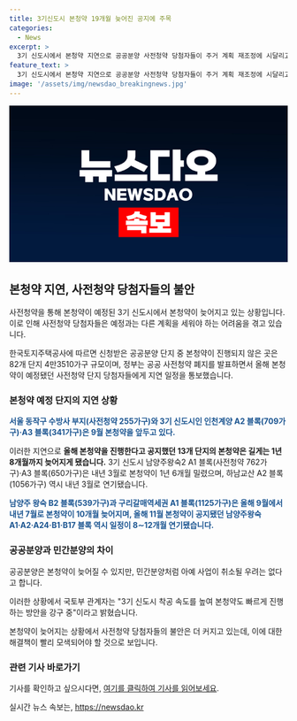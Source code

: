 ```yaml
---
title: 3기신도시 본청약 19개월 늦어진 공지에 주목
categories:
  - News
excerpt: >
  3기 신도시에서 본청약 지연으로 공공분양 사전청약 당첨자들이 주거 계획 재조정에 시달리고 있다. LH에 따르면 82개 단지 4만3510가구가 지연됐으며, 일부는 1년 8개월까지 늦어졌다. 정부는 이에 대해 본청약 예정일 통보하고 있으며, 당첨자들은 피해를 입을 것으로 보인다. 그러나 공공분양은 취소 우려는 없으며, 국토부는 착공 속도를 높여 빠른 본청약 방안을 모색중이다.
feature_text: >
  3기 신도시에서 본청약 지연으로 공공분양 사전청약 당첨자들이 주거 계획 재조정에 시달리고 있다. LH에 따르면 82개 단지 4만3510가구가 지연됐으며, 일부는 1년 8개월까지 늦어졌다. 정부는 이에 대해 본청약 예정일 통보하고 있으며, 당첨자들은 피해를 입을 것으로 보인다. 그러나 공공분양은 취소 우려는 없으며, 국토부는 착공 속도를 높여 빠른 본청약 방안을 모색중이다.
image: '/assets/img/newsdao_breakingnews.jpg'
---
```


<p><img src="/assets/img/newsdao_breakingnews.jpg" alt="koreaapp 속보" /></p>

<h2 data-ke-size="size26">본청약 지연, 사전청약 당첨자들의 불안</h2>

<p>사전청약을 통해 본청약이 예정된 3기 신도시에서 본청약이 늦어지고 있는 상황입니다. 이로 인해 사전청약 당첨자들은 예정과는 다른 계획을 세워야 하는 어려움을 겪고 있습니다. </p>

<p data-ke-size="size16">한국토지주택공사에 따르면 신청받은 공공분양 단지 중 본청약이 진행되지 않은 곳은 82개 단지 4만3510가구 규모이며, 정부는 공공 사전청약 폐지를 발표하면서 올해 본청약이 예정됐던 사전청약 단지 당첨자들에게 지연 일정을 통보했습니다.</p>

<h3>본청약 예정 단지의 지연 상황</h3>

<p><b><span style="color: #1a5490;">서울 동작구 수방사 부지(사전청약 255가구)와 3기 신도시인 인천계양 A2 블록(709가구)·A3 블록(341가구)은 9월 본청약을 앞두고 있다.</span></b></p>

<p>이러한 지연으로 <b>올해 본청약을 진행한다고 공지했던 13개 단지의 본청약은 길게는 1년 8개월까지 늦어지게 됐습니다.</b> 3기 신도시 남양주왕숙2 A1 블록(사전청약 762가구)·A3 블록(650가구)은 내년 3월로 본청약이 1년 6개월 밀렸으며, 하남교산 A2 블록(1056가구) 역시 내년 3월로 연기됐습니다. </p>

<p><b><span style="color: #1a5490;">남양주 왕숙 B2 블록(539가구)과 구리갈매역세권 A1 블록(1125가구)은 올해 9월에서 내년 7월로 본청약이 10개월 늦어지며, 올해 11월 본청약이 공지됐던 남양주왕숙 A1·A2·A24·B1·B17 블록 역시 일정이 8∼12개월 연기됐습니다.</span></b></p>

<h3>공공분양과 민간분양의 차이</h3>

<p>공공분양은 본청약이 늦어질 수 있지만, 민간분양처럼 아예 사업이 취소될 우려는 없다고 합니다. </p>

<p>이러한 상황에서 국토부 관계자는 "3기 신도시 착공 속도를 높여 본청약도 빠르게 진행하는 방안을 강구 중"이라고 밝혔습니다. </p>

<p>본청약이 늦어지는 상황에서 사전청약 당첨자들의 불안은 더 커지고 있는데, 이에 대한 해결책이 빨리 모색되어야 할 것으로 보입니다. </p>

<h3>관련 기사 바로가기</h3>

<p>기사를 확인하고 싶으시다면, <a href='https://www.google.com'>여기를 클릭하여 기사를 읽어보세요</a>.</p>
실시간 뉴스 속보는, <a href="https://newsdao.kr" rel="dofollow">https://newsdao.kr</a>


